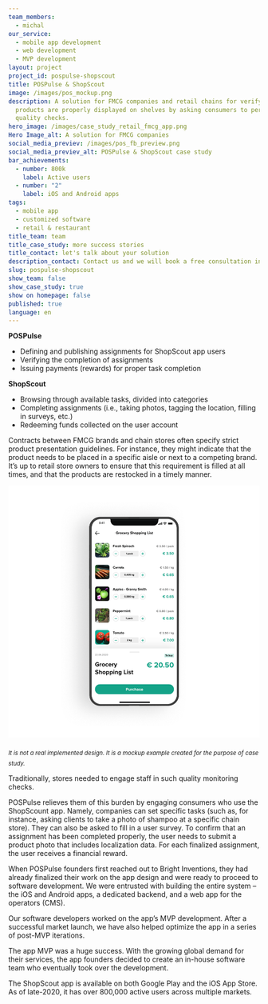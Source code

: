 ```yaml
---
team_members:
  - michal
our_service:
  - mobile app development
  - web development
  - MVP development
layout: project
project_id: pospulse-shopscout
title: POSPulse & ShopScout
image: /images/pos_mockup.png
description: A solution for FMCG companies and retail chains for verifying if
  products are properly displayed on shelves by asking consumers to perform paid
  quality checks.
hero_image: /images/case_study_retail_fmcg_app.png
Hero Image_alt: A solution for FMCG companies
social_media_previev: /images/pos_fb_preview.png
social_media_previev_alt: POSPulse & ShopScout case study
bar_achievements:
  - number: 800k
    label: Active users
  - number: "2"
    label: iOS and Android apps
tags:
  - mobile app
  - customized software
  - retail & restaurant
title_team: team
title_case_study: more success stories
title_contact: let's talk about your solution
description_contact: Contact us and we will book a free consultation in 48 hours.
slug: pospulse-shopscout
show_team: false
show_case_study: true
show on homepage: false
published: true
language: en
---
```

<TitleWithIcon sectionTitle='main features by Bright Inventions' titleIcon='/images/main_features_icon.png' titleIconAlt='main features' />

**POSPulse**

* Defining and publishing assignments for ShopScout app users
* Verifying the completion of assignments
* Issuing payments (rewards) for proper task completion

**ShopScout**

* Browsing through available tasks, divided into categories
* Completing assignments (i.e., taking photos, tagging the location, filling in surveys, etc.)
* Redeeming funds collected on the user account 

<TitleWithIcon sectionTitle='about the project' titleIcon='/images/three_flags.svg' titleIconAlt='about the project' />

Contracts between FMCG brands and chain stores often specify strict product presentation guidelines. For instance, they might indicate that the product needs to be placed in a specific aisle or next to a competing brand. It’s up to retail store owners to ensure that this requirement is filled at all times, and that the products are restocked in a timely manner. 

![app for FMCG](../../static/images/pos_2_mockup.png "")

<sub>*It is not a real implemented design. It is a mockup example created for the purpose of case study.*</sub>

Traditionally, stores needed to engage staff in such quality monitoring checks.

POSPulse relieves them of this burden by engaging consumers who use the ShopScount app. Namely, companies can set specific tasks (such as, for instance, asking clients to take a photo of shampoo at a specific chain store). They can also be asked to fill in a user survey. To confirm that an assignment has been completed properly, the user needs to submit a product photo that includes localization data. For each finalized assignment, the user receives a financial reward.

<AnchorLink href='#contactForm' text='let’s talk about your project'/>

<TitleWithIcon sectionTitle='goal' titleIcon='/images/goal_title_section.png' titleIconAlt='goal' />

When POSPulse founders first reached out to Bright Inventions, they had already finalized their work on the app design and were ready to proceed to software development. We were entrusted with building the entire system – the iOS and Android apps, a dedicated backend, and a web app for the operators (CMS). 

Our software developers worked on the app’s MVP development. After a successful market launch, we have also helped optimize the app in a series of post-MVP iterations.

<TitleWithIcon sectionTitle='result' titleIcon='/images/results_icon_title_small.png' titleIconAlt='result' />

The app MVP was a huge success. With the growing global demand for their services, the app founders decided to create an in-house software team who eventually took over the development. 

The ShopScout app is available on both Google Play and the iOS App Store. As of late-2020, it has over 800,000 active users across multiple markets.
